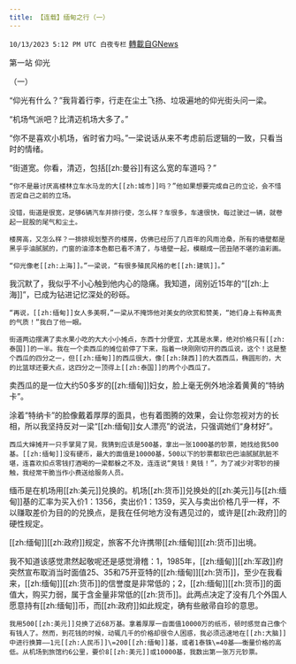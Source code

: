 ```yaml
---
title: 【连载】缅甸之行（一）
---
```

`10/13/2023 5:12 PM UTC 白夜专栏` [轉載自GNews](https://gnews.org/articles/1829889)

         

第一站 仰光

（一）

  “仰光有什么？”我背着行李，行走在尘土飞扬、垃圾遍地的仰光街头问一梁。

   “机场气派吧？比清迈机场大多了。”

   “你不是喜欢小机场，省时省力吗。”一梁说话从来不考虑前后逻辑的一致，只看当时的情绪。

   “街道宽。你看，清迈，包括[[zh:曼谷]]有这么宽的车道吗？”

    “你不是最讨厌高楼林立车水马龙的大[[zh:城市]]吗？”他如果想要完成自己的立论，会不惜否定自己之前的立场。

    没错，街道是很宽，足够6辆汽车并排行使，怎么样？车很多，车速很快，每过驶过一辆，就卷起一屁股的尾气和尘土。

    楼房高，又怎么样？一排排规划整齐的楼房，仿佛已经历了几百年的风雨沧桑，所有的墙壁都是黑乎乎油腻腻的，门窗的油漆本色都已看不清了，与墙壁一起，模糊成一团丑陋不堪的油彩画。

    “仰光像老[[zh:上海]]。”一梁说，“有很多殖民风格的老[[zh:建筑]]。”

我沉默了，我似乎不小心触到他内心的隐痛。我知道，阔别近15年的“[[zh:上海]]”，已成为钻进记忆深处的砂砾。

    “再说，[[zh:缅甸]]女人多美啊，”一梁从不掩饰他对美女的欣赏和赞美，“她们身上有种高贵的气质！”我白了他一眼。

    街道两边摆满了卖水果小吃的大大小小摊点，东西十分便宜，尤其是水果，绝对价格只有[[zh:泰国]]的一半。我在一个卖西瓜的摊位前停了下来，指着一块刚刚切开的西瓜说，这个！这是整个西瓜的四分之一，但[[zh:缅甸]]的西瓜很大，像[[zh:陕西]]的大荔西瓜，椭圆形的，大的比篮球还要大点，这四分之一顶得上[[zh:泰国]]的两个小西瓜了。

卖西瓜的是一位大约50多岁的[[zh:缅甸]]妇女，脸上毫无例外地涂着黄黄的“特纳卡”。

涂着“特纳卡”的脸像戴着厚厚的面具，也有着图腾的效果，会让你忽视对方的长相，所以我坚持反对一梁“[[zh:缅甸]]女人漂亮”的说法，只强调她们“身材好”。

    西瓜大婶摊开一只手掌晃了晃，我猜到应该是500基，拿出一张1000基的钞票，她找给我500基。[[zh:缅甸]]没有硬币，最大的面值是10000基，500以下的钞票都软巴巴油腻腻肮脏不堪，连喜欢扣点零钱打酒喝的一梁都躲之不及，连连说“臭钱！臭钱！”，为了减少对零钞的接触，我经常干脆当作小费送给服务人员。

缅币是在机场用[[zh:美元]]兑换的。机场[[zh:货币]]兑换处的[[zh:美元]]与[[zh:缅甸]]基的汇率为买入价1：1356，卖出价1：1359，买入与卖出价格几乎一样，不以赚取差价为目的的兑换点，是我在任何地方没有遇见过的，或许是[[zh:政府]]的硬性规定。

[[zh:缅甸]][[zh:政府]]规定，旅客不允许携带[[zh:缅甸]][[zh:货币]]出境。

我不知道该感觉肃然起敬呢还是感觉滑稽：1，1985年，[[zh:缅甸]][[zh:军政]]府突然宣布取消当时面值25、35和75开亚特的[[zh:缅甸]][[zh:货币]]，至少在我看来，[[zh:缅甸]][[zh:货币]]的信誉度是非常低的；2，[[zh:缅甸]][[zh:货币]]的面值大，购买力弱，属于含金量非常低的[[zh:货币]]。此两点决定了没有几个外国人愿意持有[[zh:缅甸]]币，而[[zh:政府]]如此规定，确有些敝帚自珍的意思。

    我用500[[zh:美元]]兑换了近68万基。拿着厚厚一沓面值10000万的纸币，顿时感觉自己像个有钱人了。然而，到花钱的时候，动辄几千的价格却很令人困惑，我必须迅速地在[[zh:大脑]]中进行换算——1元[[zh:人民币]]\=200[[zh:缅甸]]基，或者1泰铢\=40基——衡量价格的高低。从机场到旅馆约6公里，要价8[[zh:美元]]或10000基，我数出第一张万元钞票。

